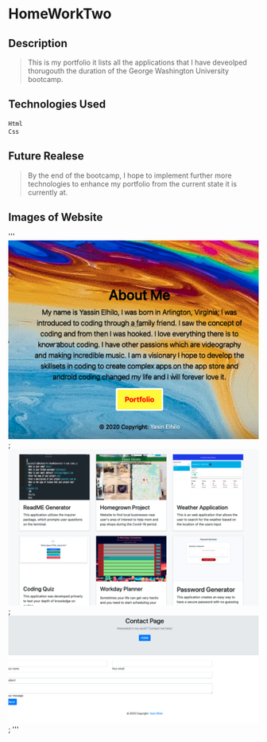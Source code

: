 # HomeWorkTwo

## Description


>This is my portfolio it lists all the applications that I have deveolped thorugouth the duration of the George Washington University bootcamp. 

## Technologies Used
```
Html 
Css
```

## Future Realese
> By the end of the bootcamp, I hope to implement further more technologies to enhance my portfolio from the current state it is currently at. 


## Images of Website 
'''
![About Me Page](assets/images/aboutme.png);
![Portfolio Page](assets/images/portfoliopage.png);
![Contact](assets/images/contact.png);
'''
